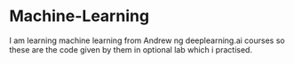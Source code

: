 # Machine-Learning
I am learning machine learning from Andrew ng deeplearning.ai courses so these are the code given by them in optional lab which i practised.
